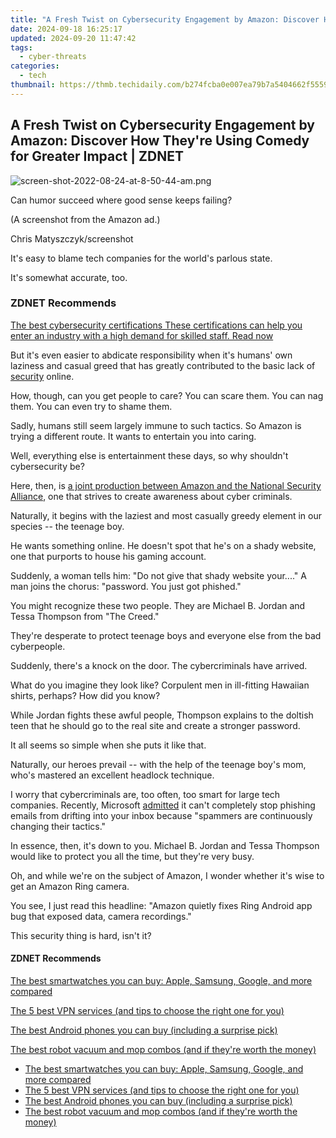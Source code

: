 ```yaml
---
title: "A Fresh Twist on Cybersecurity Engagement by Amazon: Discover How They're Using Comedy for Greater Impact | ZDNET"
date: 2024-09-18 16:25:17
updated: 2024-09-20 11:47:42
tags:
  - cyber-threats
categories:
  - tech
thumbnail: https://thmb.techidaily.com/b274fcba0e007ea79b7a5404662f5559df1dd58ab76cf5b14bd4d500d1b0b1b0.jpg
---
```


## A Fresh Twist on Cybersecurity Engagement by Amazon: Discover How They're Using Comedy for Greater Impact | ZDNET

![screen-shot-2022-08-24-at-8-50-44-am.png](https://www.zdnet.com/a/img/resize/a5fdb7af8436358e9a30f6ff998104819ed11d3a/2022/08/24/6a86c51a-2979-4224-8ea9-2c87a36e296c/screen-shot-2022-08-24-at-8-50-44-am.png?auto=webp&width=1280)

Can humor succeed where good sense keeps failing?

(A screenshot from the Amazon ad.)

Chris Matyszczyk/screenshot

It's easy to blame tech companies for the world's parlous state.

It's somewhat accurate, too.

### **ZDNET** Recommends

[The best cybersecurity certifications These certifications can help you enter an industry with a high demand for skilled staff.  Read now](https://www.zdnet.com/article/best-cybersecurity-certification/)

But it's even easier to abdicate responsibility when it's humans' own laziness and casual greed that has greatly contributed to the basic lack of [security](https://www.zdnet.com/topic/security/) online. 

How, though, can you get people to care? You can scare them. You can nag them. You can even try to shame them.

Sadly, humans still seem largely immune to such tactics. So Amazon is trying a different route. It wants to entertain you into caring.

Well, everything else is entertainment these days, so why shouldn't cybersecurity be? 

Here, then, is [a joint production between Amazon and the National Security Alliance](https://www.youtube.com/watch?v=UsFC11-IaZ0), one that strives to create awareness about cyber criminals.

Naturally, it begins with the laziest and most casually greedy element in our species -- the teenage boy.

He wants something online. He doesn't spot that he's on a shady website, one that purports to house his gaming account.

Suddenly, a woman tells him: "Do not give that shady website your...." A man joins the chorus: "password. You just got phished."

You might recognize these two people. They are Michael B. Jordan and Tessa Thompson from "The Creed."

They're desperate to protect teenage boys and everyone else from the bad cyberpeople.

Suddenly, there's a knock on the door. The cybercriminals have arrived. 

What do you imagine they look like? Corpulent men in ill-fitting Hawaiian shirts, perhaps? How did you know?

While Jordan fights these awful people, Thompson explains to the doltish teen that he should go to the real site and create a stronger password. 

It all seems so simple when she puts it like that.

Naturally, our heroes prevail -- with the help of the teenage boy's mom, who's mastered an excellent headlock technique. 

I worry that cybercriminals are, too often, too smart for large tech companies. Recently, Microsoft [admitted](https://www.zdnet.com/article/microsoft-admits-it-cant-stop-scammers-fooling-you-with-their-latest-tricks/) it can't completely stop phishing emails from drifting into your inbox because "spammers are continuously changing their tactics."

In essence, then, it's down to you. Michael B. Jordan and Tessa Thompson would like to protect you all the time, but they're very busy.

Oh, and while we're on the subject of Amazon, I wonder whether it's wise to get an Amazon Ring camera.

You see, I just read this headline: "Amazon quietly fixes Ring Android app bug that exposed data, camera recordings."

This security thing is hard, isn't it?

#### **ZDNET** Recommends

[The best smartwatches you can buy: Apple, Samsung, Google, and more compared](https://www.zdnet.com/article/best-smartwatch/ "The best smartwatches you can buy: Apple, Samsung, Google, and more compared")

[The 5 best VPN services (and tips to choose the right one for you)](https://www.zdnet.com/article/best-vpn/ "The 5 best VPN services (and tips to choose the right one for you)")

[The best Android phones you can buy (including a surprise pick)](https://www.zdnet.com/article/best-android-phone/ "The best Android phones you can buy (including a surprise pick)")

[The best robot vacuum and mop combos (and if they're worth the money)](https://www.zdnet.com/article/best-robot-vacuum-mop/ "The best robot vacuum and mop combos (and if they're worth the money)")

* [The best smartwatches you can buy: Apple, Samsung, Google, and more compared](https://www.zdnet.com/article/best-smartwatch/ "The best smartwatches you can buy: Apple, Samsung, Google, and more compared")
* [The 5 best VPN services (and tips to choose the right one for you)](https://www.zdnet.com/article/best-vpn/ "The 5 best VPN services (and tips to choose the right one for you)")
* [The best Android phones you can buy (including a surprise pick)](https://www.zdnet.com/article/best-android-phone/ "The best Android phones you can buy (including a surprise pick)")
* [The best robot vacuum and mop combos (and if they're worth the money)](https://www.zdnet.com/article/best-robot-vacuum-mop/ "The best robot vacuum and mop combos (and if they're worth the money)")

<ins class="adsbygoogle"
     style="display:block"
     data-ad-format="autorelaxed"
     data-ad-client="ca-pub-7571918770474297"
     data-ad-slot="1223367746"></ins>



<ins class="adsbygoogle"
     style="display:block"
     data-ad-client="ca-pub-7571918770474297"
     data-ad-slot="8358498916"
     data-ad-format="auto"
     data-full-width-responsive="true"></ins>
